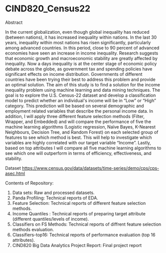 # CIND820_Census22

Abstract

In the current globalization, even though global inequality has reduced (between nations), it has increased inequality within nations. In the last 30 years, inequality within most nations has risen significantly, particularly among advanced countries. In this period, close to 90 percent of advanced economies have seen an increase in income inequality. Research suggests that economic growth and macroeconomic stability are greatly affected by inequality. Now a days inequality is at the center stage of economic policy debate across the globe, as government tax and spending policies have significant effects on income distribution. Governments of different countries have been trying their best to address this problem and provide an optimal solution. The aim of this study is to find a solution for the income inequality problem using machine learning and data mining techniques. The goal is to explore the U.S. Census-22 dataset and develop a classification model to predict whether an individual's income will be in “Low” or “High” category. This prediction will be based on several demographic and employment related variables that describe the personal income data. 
In addition, I will apply three different feature selection methods (Filter, Wrapper, and Embedded) and will compare the performance of five the machine learning algorithms (Logistic regression, Naïve Bayes, K-Nearest Neighbours, Decision Tree, and Random Forest) on each selected group of features to see which method is best. This will help to investigate which variables are highly correlated with our target variable “Income”. Lastly, based on top attributes I will compare all five machine learning algorithms to see which one will outperform in terms of efficiency, effectiveness, and stability. 

Dataset
https://www.census.gov/data/datasets/time-series/demo/cps/cps-asec.html

Contents of Repository:
1. Data sets: Raw and processed datasets.
2. Panda Profiling: Technical reports of EDA.
3. Feature Selection: Technical reports of different feature selection methods.
4. Income Quantiles : Technical reports of preparing target attribute (different quantiles/levels of income).
5. Classifiers on FS Methods: Technical reports of diffrent feature selection methods evaluation.
6. Classifiers-top16: Technical reports of performance evaluation (top 16 attributes).
7. CIND820 Big Data Analytics Project Report: Final project report
